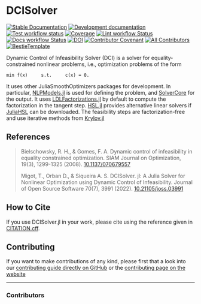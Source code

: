 # DCISolver

[![Stable Documentation](https://img.shields.io/badge/docs-stable-blue.svg)](https://JuliaSmoothOptimizers.github.io/DCISolver.jl/stable)
[![Development documentation](https://img.shields.io/badge/docs-dev-blue.svg)](https://JuliaSmoothOptimizers.github.io/DCISolver.jl/dev)
[![Test workflow status](https://github.com/JuliaSmoothOptimizers/DCISolver.jl/actions/workflows/Test.yml/badge.svg?branch=main)](https://github.com/JuliaSmoothOptimizers/DCISolver.jl/actions/workflows/Test.yml?query=branch%3Amain)
[![Coverage](https://codecov.io/gh/JuliaSmoothOptimizers/DCISolver.jl/branch/main/graph/badge.svg)](https://codecov.io/gh/JuliaSmoothOptimizers/DCISolver.jl)
[![Lint workflow Status](https://github.com/JuliaSmoothOptimizers/DCISolver.jl/actions/workflows/Lint.yml/badge.svg?branch=main)](https://github.com/JuliaSmoothOptimizers/DCISolver.jl/actions/workflows/Lint.yml?query=branch%3Amain)
[![Docs workflow Status](https://github.com/JuliaSmoothOptimizers/DCISolver.jl/actions/workflows/Docs.yml/badge.svg?branch=main)](https://github.com/JuliaSmoothOptimizers/DCISolver.jl/actions/workflows/Docs.yml?query=branch%3Amain)
[![DOI](https://joss.theoj.org/papers/10.21105/joss.03991/status.svg)](https://doi.org/10.21105/joss.03991)
[![Contributor Covenant](https://img.shields.io/badge/Contributor%20Covenant-2.1-4baaaa.svg)](CODE_OF_CONDUCT.md)
[![All Contributors](https://img.shields.io/github/all-contributors/JuliaSmoothOptimizers/DCISolver.jl?labelColor=5e1ec7&color=c0ffee&style=flat-square)](#contributors)
[![BestieTemplate](https://img.shields.io/endpoint?url=https://raw.githubusercontent.com/JuliaBesties/BestieTemplate.jl/main/docs/src/assets/badge.json)](https://github.com/JuliaBesties/BestieTemplate.jl)

Dynamic Control of Infeasibility Solver (DCI) is a solver for equality-constrained nonlinear problems, i.e.,
optimization problems of the form

    min f(x)     s.t.     c(x) = 0.

It uses other JuliaSmoothOptimizers packages for development.
In particular, [NLPModels.jl](https://github.com/JuliaSmoothOptimizers/NLPModels.jl) is used for defining the problem, and [SolverCore](https://github.com/JuliaSmoothOptimizers/SolverCore.jl) for the output.
It uses [LDLFactorizations.jl](https://github.com/JuliaSmoothOptimizers/LDLFactorizations.jl) by default to compute the factorization in the tangent step. [HSL.jl](https://github.com/JuliaSmoothOptimizers/HSL.jl) provides alternative linear solvers if [JuliaHSL](https://licences.stfc.ac.uk/product/julia-hsl) can be downloaded.
The feasibility steps are factorization-free and use iterative methods from [Krylov.jl](https://github.com/JuliaSmoothOptimizers/Krylov.jl)

## References

> Bielschowsky, R. H., & Gomes, F. A.
> Dynamic control of infeasibility in equality constrained optimization.
> SIAM Journal on Optimization, 19(3), 1299-1325 (2008).
> [10.1137/070679557](https://doi.org/10.1137/070679557)
>
> Migot, T., Orban D., & Siqueira A. S.
> DCISolver. jl: A Julia Solver for Nonlinear Optimization using Dynamic Control of Infeasibility.
> Journal of Open Source Software 70(7), 3991 (2022).
> [10.21105/joss.03991](https://doi.org/10.21105/joss.03991)

## How to Cite

If you use DCISolver.jl in your work, please cite using the reference given in [CITATION.cff](https://github.com/JuliaSmoothOptimizers/DCISolver.jl/blob/main/CITATION.cff).

## Contributing

If you want to make contributions of any kind, please first that a look into our [contributing guide directly on GitHub](docs/src/90-contributing.md) or the [contributing page on the website](https://JuliaSmoothOptimizers.github.io/DCISolver.jl/dev/90-contributing/)

---

### Contributors

<!-- ALL-CONTRIBUTORS-LIST:START - Do not remove or modify this section -->
<!-- prettier-ignore-start -->
<!-- markdownlint-disable -->

<!-- markdownlint-restore -->
<!-- prettier-ignore-end -->

<!-- ALL-CONTRIBUTORS-LIST:END -->
